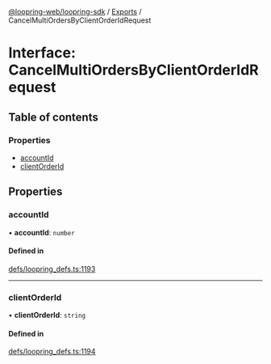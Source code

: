 [@loopring-web/loopring-sdk](../README.md) / [Exports](../modules.md) / CancelMultiOrdersByClientOrderIdRequest

# Interface: CancelMultiOrdersByClientOrderIdRequest

## Table of contents

### Properties

- [accountId](CancelMultiOrdersByClientOrderIdRequest.md#accountid)
- [clientOrderId](CancelMultiOrdersByClientOrderIdRequest.md#clientorderid)

## Properties

### accountId

• **accountId**: `number`

#### Defined in

[defs/loopring_defs.ts:1193](https://github.com/Loopring/loopring_sdk/blob/f91f904/src/defs/loopring_defs.ts#L1193)

___

### clientOrderId

• **clientOrderId**: `string`

#### Defined in

[defs/loopring_defs.ts:1194](https://github.com/Loopring/loopring_sdk/blob/f91f904/src/defs/loopring_defs.ts#L1194)
